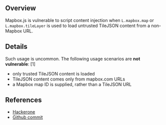 ## Overview
Mapbox.js is vulnerable to script content injection when `L.mapbox.map` or `L.mapbox.tileLayer` is used to load untrusted TileJSON content from a non-Mapbox URL.

## Details
Such usage is uncommon. The following usage scenarios are **not vulnerable**: [1]
- only trusted TileJSON content is loaded
- TileJSON content comes only from mapbox.com URLs
- a Mapbox map ID is supplied, rather than a TileJSON URL

## References
- [Hackerone](https://hackerone.com/reports/54327a)
- [Github commit](https://github.com/mapbox/mapbox.js/commit/538d229ab6767bb4c3f3969c417f9884189c1512)
